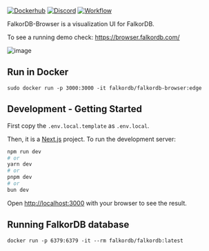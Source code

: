 
[![Dockerhub](https://img.shields.io/docker/pulls/falkordb/falkordb-browser?label=Docker)](https://hub.docker.com/r/falkordb/falkordb-browser/)
[![Discord](https://img.shields.io/discord/1146782921294884966?style=flat-square)](https://discord.gg/ErBEqN9E)
[![Workflow](https://github.com/FalkorDB/falkordb-browser/actions/workflows/nextjs.yml/badge.svg?branch=main)](https://github.com/FalkorDB/falkordb-browser/actions/workflows/nextjs.yml)

FalkorDB-Browser is a visualization UI for FalkorDB.

To see a running demo check: https://browser.falkordb.com/

![image](https://github.com/FalkorDB/falkordb-browser/assets/753206/51a81ef9-6bb2-40ce-ad9b-6381978c7562)

## Run in Docker

```
sudo docker run -p 3000:3000 -it falkordb/falkordb-browser:edge
```

## Development - Getting Started 

First copy the `.env.local.template` as `.env.local`.

Then, it is a [Next.js](https://nextjs.org/) project. To run the development server:

```bash
npm run dev
# or
yarn dev
# or
pnpm dev
# or
bun dev
```

Open [http://localhost:3000](http://localhost:3000) with your browser to see the result.


## Running FalkorDB database

```
docker run -p 6379:6379 -it --rm falkordb/falkordb:latest
```



